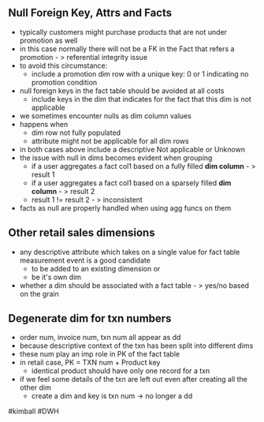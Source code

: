 ## Null Foreign Key, Attrs and Facts
- typically customers might purchase products that are not under promotion as well
- in this case normally there will not be a FK in the Fact that refers a promotion - > referential integrity issue
- to avoid this circumstance:
	- include a promotion dim row with a unique key: 0 or 1 indicating no promotion condition
- null foreign keys in the fact table should be avoided at all costs
	- include keys in the dim that indicates for the fact that this dim is not applicable
- we sometimes encounter nulls as dim column values
- happens when
	- dim row not fully populated
	- attribute might not be applicable for all dim rows
- in both cases above include a descriptive Not applicable or Unknown
- the issue with null in dims becomes evident when grouping
	- if a user aggregates a fact col1 based on a fully filled **dim column** - > result 1
	- if a user aggregates a fact col1 based on a sparsely filled **dim column** - > result 2
	- result 1 != result 2 - > inconsistent
- facts as null are properly handled when using agg funcs on them

## Other retail sales dimensions
- any descriptive attribute which takes on a single value for fact table measurement event is a good candidate 
	- to be added to an existing dimension or 
	- be it's own dim
- whether a dim should be associated with a fact table - > yes/no based on the grain

## Degenerate dim for txn numbers
- order num, invoice num, txn num all appear as dd
- because descriptive context of the txn has been split into different dims
- these num play an imp role in PK of the fact table
- in retail case, PK = TXN num + Product key
	- identical product should have only one record for a txn
- if we feel some details of the txn are left out even after creating all the other dim
	- create a dim and key is  txn num -> no longer a dd


#kimball #DWH